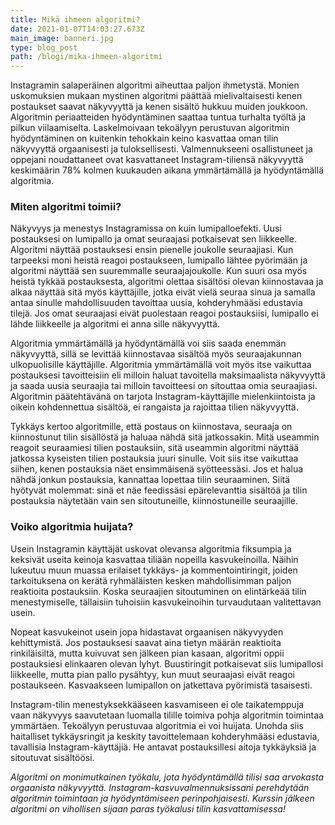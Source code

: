 ```yaml
---
title: Mikä ihmeen algoritmi?
date: 2021-01-07T14:03:27.673Z
main_image: banneri.jpg
type: blog_post
path: /blogi/mika-ihmeen-algoritmi
---
```


Instagramin salaperäinen algoritmi aiheuttaa paljon ihmetystä. Monien uskomuksien mukaan mystinen algoritmi päättää mielivaltaisesti kenen postaukset saavat näkyvyyttä ja kenen sisältö hukkuu muiden joukkoon. Algoritmin periaatteiden hyödyntäminen saattaa tuntua turhalta työltä ja pilkun viilaamiselta. Laskelmoivaan tekoälyyn perustuvan algoritmin hyödyntäminen on kuitenkin tehokkain keino kasvattaa oman tilin näkyvyyttä orgaanisesti ja tuloksellisesti. Valmennukseeni osallistuneet ja oppejani noudattaneet ovat kasvattaneet Instagram-tiliensä näkyvyyttä keskimäärin 78% kolmen kuukauden aikana ymmärtämällä ja hyödyntämällä algoritmia.

### **Miten algoritmi toimii?**

Näkyvyys ja menestys Instagramissa on kuin lumipalloefekti. Uusi postauksesi on lumipallo ja omat seuraajasi potkaisevat sen liikkeelle. Algoritmi näyttää postauksesi ensin pienelle joukolle seuraajiasi. Kun tarpeeksi moni heistä reagoi postaukseen, lumipallo lähtee pyörimään ja algoritmi näyttää sen suuremmalle seuraajajoukolle. Kun suuri osa myös heistä tykkää postauksesta, algoritmi olettaa sisältösi olevan kiinnostavaa ja alkaa näyttää sitä myös käyttäjille, jotka eivät vielä seuraa sinua ja samalla antaa sinulle mahdollisuuden tavoittaa uusia, kohderyhmääsi edustavia tilejä. Jos omat seuraajasi eivät puolestaan reagoi postauksiisi, lumipallo ei lähde liikkeelle ja algoritmi ei anna sille näkyvyyttä.

Algoritmia ymmärtämällä ja hyödyntämällä voi siis saada enemmän näkyvyyttä, sillä se levittää kiinnostavaa sisältöä myös seuraajakunnan ulkopuolisille käyttäjille. Algoritmia ymmärtämällä voit myös itse vaikuttaa postauksesi tavoitteisiin eli milloin haluat tavoitella maksimaalista näkyvyyttä ja saada uusia seuraajia tai milloin tavoitteesi on sitouttaa omia seuraajiasi. Algoritmin päätehtävänä on tarjota Instagram-käyttäjille mielenkiintoista ja oikein kohdennettua sisältöä, ei rangaista ja rajoittaa tilien näkyvyyttä.

Tykkäys kertoo algoritmille, että postaus on kiinnostava, seuraaja on kiinnostunut tilin sisällöstä ja haluaa nähdä sitä jatkossakin. Mitä useammin reagoit seuraamiesi tilien postauksiin, sitä useammin algoritmi näyttää jatkossa kyseisten tilien postauksia juuri sinulle. Voit siis itse vaikuttaa siihen, kenen postauksia näet ensimmäisenä syötteessäsi. Jos et halua nähdä jonkun postauksia, kannattaa lopettaa tilin seuraaminen. Siitä hyötyvät molemmat: sinä et näe feedissäsi epärelevanttia sisältöä ja tilin postauksia näytetään vain sen sitoutuneille, kiinnostuneille seuraajille.

### **Voiko algoritmia huijata?**

Usein Instagramin käyttäjät uskovat olevansa algoritmia fiksumpia ja keksivät useita keinoja kasvattaa tiliään nopeilla kasvukeinoilla. Näihin lukeutuu muun muassa erilaiset tykkäys- ja kommentointiringit, joiden tarkoituksena on kerätä ryhmäläisten kesken mahdollisimman paljon reaktioita postauksiin. Koska seuraajien sitoutuminen on elintärkeää tilin menestymiselle, tällaisiin tuhoisiin kasvukeinoihin turvaudutaan valitettavan usein.

Nopeat kasvukeinot usein jopa hidastavat orgaanisen näkyvyyden kehittymistä. Jos postauksesi saavat aina tietyn määrän reaktioita rinkiläisiltä, mutta kuivuvat sen jälkeen pian kasaan, algoritmi oppii postauksiesi elinkaaren olevan lyhyt. Buustiringit potkaisevat siis lumipallosi liikkeelle, mutta pian pallo pysähtyy, kun muut seuraajasi eivät reagoi postaukseen. Kasvaakseen lumipallon on jatkettava pyörimistä tasaisesti.

Instagram-tilin menestyksekkääseen kasvamiseen ei ole taikatemppuja vaan näkyvyys saavutetaan luomalla tilille toimiva pohja algoritmin toimintaa ymmärtäen. Tekoälyyn perustuvaa algoritmia ei voi huijata. Unohda siis haitalliset tykkäysringit ja keskity tavoittelemaan kohderyhmääsi edustavia, tavallisia Instagram-käyttäjiä. He antavat postauksillesi aitoja tykkäyksiä ja sitoutuvat sisältöösi.

_Algoritmi on monimutkainen työkalu, jota hyödyntämällä tilisi saa arvokasta orgaanista näkyvyyttä. Instagram-kasvuvalmennuksissani perehdytään algoritmin toimintaan ja hyödyntämiseen perinpohjaisesti. Kurssin jälkeen algoritmi on vihollisen sijaan paras työkalusi tilin kasvattamisessa!_
